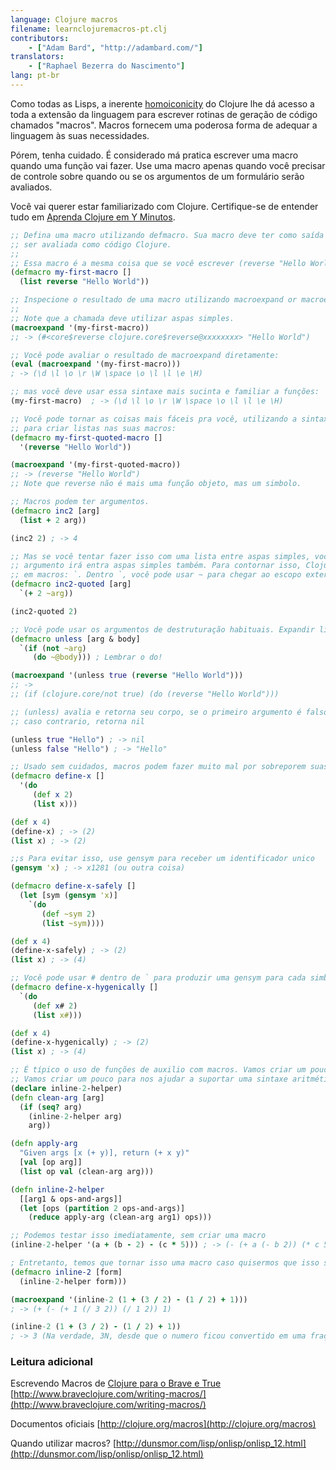 ```yaml
---
language: Clojure macros
filename: learnclojuremacros-pt.clj
contributors:
    - ["Adam Bard", "http://adambard.com/"]
translators:
    - ["Raphael Bezerra do Nascimento"]
lang: pt-br
---
```


Como todas as Lisps, a inerente [homoiconicity](https://en.wikipedia.org/wiki/Homoiconic)
do Clojure lhe dá acesso a toda a extensão da linguagem 
para escrever rotinas de geração de código chamados "macros". Macros fornecem uma poderosa forma de adequar a linguagem 
às suas necessidades.

Pórem, tenha cuidado. É considerado má pratica escrever uma macro quando uma função vai fazer. Use uma macro apenas 
quando você precisar de controle sobre quando ou se os argumentos de um formulário serão avaliados.

Você vai querer estar familiarizado com Clojure. Certifique-se de entender tudo em 
[Aprenda Clojure em Y Minutos](/docs/clojure/).

```clojure
;; Defina uma macro utilizando defmacro. Sua macro deve ter como saída uma lista que possa
;; ser avaliada como código Clojure.
;;
;; Essa macro é a mesma coisa que se você escrever (reverse "Hello World")
(defmacro my-first-macro []
  (list reverse "Hello World"))

;; Inspecione o resultado de uma macro utilizando macroexpand or macroexpand-1.
;;
;; Note que a chamada deve utilizar aspas simples.
(macroexpand '(my-first-macro))
;; -> (#<core$reverse clojure.core$reverse@xxxxxxxx> "Hello World")

;; Você pode avaliar o resultado de macroexpand diretamente:
(eval (macroexpand '(my-first-macro)))
; -> (\d \l \o \r \W \space \o \l \l \e \H)

;; mas você deve usar essa sintaxe mais sucinta e familiar a funções:
(my-first-macro)  ; -> (\d \l \o \r \W \space \o \l \l \e \H)

;; Você pode tornar as coisas mais fáceis pra você, utilizando a sintaxe de citação mais suscinta
;; para criar listas nas suas macros:
(defmacro my-first-quoted-macro []
  '(reverse "Hello World"))

(macroexpand '(my-first-quoted-macro))
;; -> (reverse "Hello World")
;; Note que reverse não é mais uma função objeto, mas um simbolo.

;; Macros podem ter argumentos.
(defmacro inc2 [arg]
  (list + 2 arg))

(inc2 2) ; -> 4

;; Mas se você tentar fazer isso com uma lista entre aspas simples, você vai receber um erro, por que o 
;; argumento irá entra aspas simples também. Para contornar isso, Clojure prover uma maneira de utilizar aspas simples 
;; em macros: `. Dentro `, você pode usar ~ para chegar ao escopo externo.
(defmacro inc2-quoted [arg]
  `(+ 2 ~arg))

(inc2-quoted 2)

;; Você pode usar os argumentos de destruturação habituais. Expandir lista de variaveis usando ~@
(defmacro unless [arg & body]
  `(if (not ~arg)
     (do ~@body))) ; Lembrar o do!

(macroexpand '(unless true (reverse "Hello World")))
;; ->
;; (if (clojure.core/not true) (do (reverse "Hello World")))

;; (unless) avalia e retorna seu corpo, se o primeiro argumento é falso.
;; caso contrario, retorna nil

(unless true "Hello") ; -> nil
(unless false "Hello") ; -> "Hello"

;; Usado sem cuidados, macros podem fazer muito mal por sobreporem suas variaveis
(defmacro define-x []
  '(do
     (def x 2)
     (list x)))

(def x 4)
(define-x) ; -> (2)
(list x) ; -> (2)

;;s Para evitar isso, use gensym para receber um identificador unico
(gensym 'x) ; -> x1281 (ou outra coisa)

(defmacro define-x-safely []
  (let [sym (gensym 'x)]
    `(do
       (def ~sym 2)
       (list ~sym))))

(def x 4)
(define-x-safely) ; -> (2)
(list x) ; -> (4)

;; Você pode usar # dentro de ` para produzir uma gensym para cada simbolo automaticamente
(defmacro define-x-hygenically []
  `(do
     (def x# 2)
     (list x#)))

(def x 4)
(define-x-hygenically) ; -> (2)
(list x) ; -> (4)

;; É típico o uso de funções de auxilio com macros. Vamos criar um pouco
;; Vamos criar um pouco para nos ajudar a suportar uma sintaxe aritmética inline (estupida)
(declare inline-2-helper)
(defn clean-arg [arg]
  (if (seq? arg)
    (inline-2-helper arg)
    arg))

(defn apply-arg
  "Given args [x (+ y)], return (+ x y)"
  [val [op arg]]
  (list op val (clean-arg arg)))

(defn inline-2-helper
  [[arg1 & ops-and-args]]
  (let [ops (partition 2 ops-and-args)]
    (reduce apply-arg (clean-arg arg1) ops)))

;; Podemos testar isso imediatamente, sem criar uma macro
(inline-2-helper '(a + (b - 2) - (c * 5))) ; -> (- (+ a (- b 2)) (* c 5))

; Entretanto, temos que tornar isso uma macro caso quisermos que isso seja rodado em tempo de compilação
(defmacro inline-2 [form]
  (inline-2-helper form)))

(macroexpand '(inline-2 (1 + (3 / 2) - (1 / 2) + 1)))
; -> (+ (- (+ 1 (/ 3 2)) (/ 1 2)) 1)

(inline-2 (1 + (3 / 2) - (1 / 2) + 1))
; -> 3 (Na verdade, 3N, desde que o numero ficou convertido em uma fração racional com /
```

### Leitura adicional

Escrevendo Macros de [Clojure para o Brave e True](http://www.braveclojure.com/)
[http://www.braveclojure.com/writing-macros/](http://www.braveclojure.com/writing-macros/)

Documentos oficiais 
[http://clojure.org/macros](http://clojure.org/macros)

Quando utilizar macros? 
[http://dunsmor.com/lisp/onlisp/onlisp_12.html](http://dunsmor.com/lisp/onlisp/onlisp_12.html)
